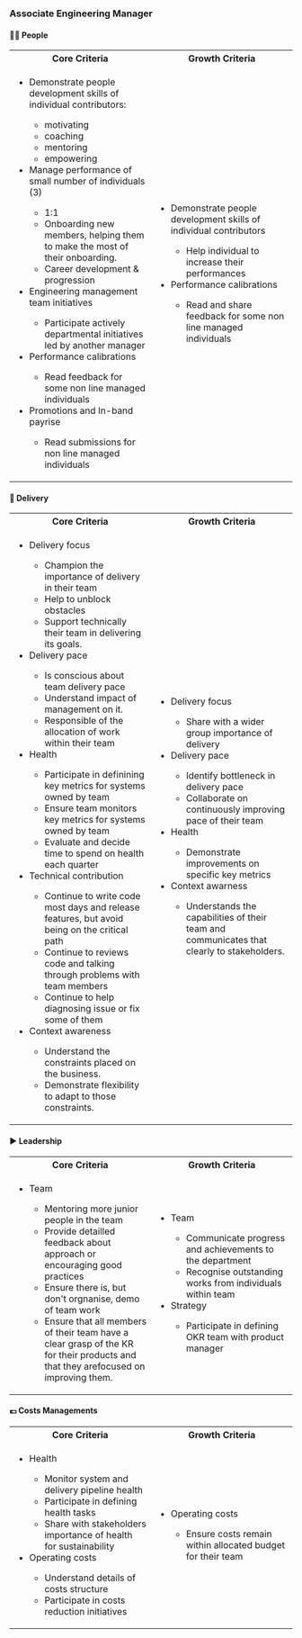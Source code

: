 
### Associate Engineering Manager

#### 👩‍👨 People


<table>
  <tr> <th width="50%">Core Criteria</th><th with="50%">Growth Criteria</th></tr>
  <tr>
    <td>
      <ul>
        <li>Demonstrate people development skills of individual contributors:</li>
        <ul>
          <li>motivating</li>
          <li>coaching</li>
          <li>mentoring</li>
          <li>empowering</li>
        </ul>
        <li>Manage performance of small number of individuals (3) </li>
        <ul>
          <li>1:1</li>
          <li>Onboarding new members, helping them to make the most of their onboarding.</li>
          <li>Career development & progression</li>
        </ul>
        <li>Engineering management team initiatives</li>
        <ul><li>Participate actively departmental initiatives led by another manager </li></ul>
        <li>Performance calibrations</li>
        <ul><li>Read feedback for some non line managed individuals</li></ul> 
        <li>Promotions and In-band payrise</li>
        <ul><li>Read submissions for non line managed individuals</li></ul>
      </ul>
    </td>
    <td>
      <ul>
        <li>Demonstrate people development skills of individual contributors</li>
        <ul><li>Help individual to increase their performances </li></ul>
        <li>Performance calibrations</li>
       <ul><li>Read and share feedback for some non line managed individuals </li></ul>
      </ul>
    </td>
  </tr>
</table>

#### 🚚 Delivery

<table>
  <tr> <th width="50%">Core Criteria</th><th with="50%">Growth Criteria</th></tr>
  <tr>
    <td>
      <ul>
        <li>Delivery focus</li>
        <ul>
          <li>Champion the importance of delivery in their team</li>
          <li>Help to unblock obstacles</li>
          <li>Support technically their team in delivering its goals.</li>
        </ul>
        <li>Delivery pace</li>
        <ul>
          <li>Is conscious about team delivery pace</li>
          <li>Understand impact of management on it.</li>
          <li>Responsible of the allocation of work within their team</li>
        </ul>
        <li>Health</li>
        <ul>
          <li>Participate in definining key metrics for systems owned by team</li>
          <li>Ensure team monitors key metrics for systems owned by team</li>
          <li>Evaluate and decide time to spend on health each quarter</li>
        </ul>
         <li>Technical contribution</li>
          <ul>
            <li> Continue to write code most days and release features, but avoid being on the critical path</li>
            <li> Continue to reviews code and talking through problems with team members </li>
            <li> Continue to help diagnosing issue or fix some of them </li>
          </ul>
        <li>Context awareness </li>
        <ul>
        <li>Understand the constraints placed on the business.</li>
        <li>Demonstrate flexibility to adapt to those constraints.</li>
        </ul>
      </ul>
    </td>
    <td>
      <ul>
        <li> Delivery focus </li>
        <ul><li>Share with a wider group importance of delivery </li></ul>
        <li> Delivery pace </li>
        <ul>
          <li>Identify bottleneck in delivery pace </li>
          <li>Collaborate on continuously improving pace of their team </li>
        </ul>
        <li>Health </li>
        <ul><li>Demonstrate improvements on specific key metrics</li></ul>
        <li>Context awarness </li>
        <ul><li>Understands the capabilities of their team and communicates that clearly to stakeholders. </li></ul>
      </ul>
    </td>
  </tr>
</table>

#### ▶️ Leadership


<table>
  <tr> <th width="50%">Core Criteria</th><th with="50%">Growth Criteria</th></tr>
  <tr>
    <td>
      <ul>
        <li>Team </li>
        <ul>
          <li> Mentoring more junior people in the team </li>
          <li> Provide detailled feedback about approach or encouraging good practices </li>
          <li> Ensure there is, but don't orgnanise, demo of team work </li>
          <li> Ensure that all members of their team have a clear grasp of the KR for their products and that they arefocused on improving them.</li>
        </ul>
      </ul>
    </td>
    <td>
      <ul>
        <li> Team </li> 
        <ul>
          <li> Communicate progress and achievements to the department </li>
          <li> Recognise outstanding works from individuals within team </li>
        </ul>
        <li>  Strategy </li>
         <ul><li> Participate in defining OKR team with product manager </li></ul>
      </ul>
    </td>
  </tr>
</table>

#### 💷 Costs Managements


<table>
  <tr> <th width="50%">Core Criteria</th><th with="50%">Growth Criteria</th></tr>
  <tr>
    <td>
      <ul>
        <li>Health</li>
        <ul>
  <li> Monitor system and delivery pipeline health  </li>
  <li> Participate in defining health tasks  </li>
  <li> Share with stakeholders importance of health for sustainability  </li>
  </ul>
        <li> Operating costs </li>
 <ul>
  <li> Understand details of costs structure </li> 
  <li> Participate in costs reduction initiatives </li> 
 </ul>       
      </ul>
    </td>
    <td>
      <ul>
        <li> Operating costs </li>
        <ul><li>Ensure costs remain within allocated budget for their team</li> </ul>
      </ul>
    </td>
  </tr>
</table>